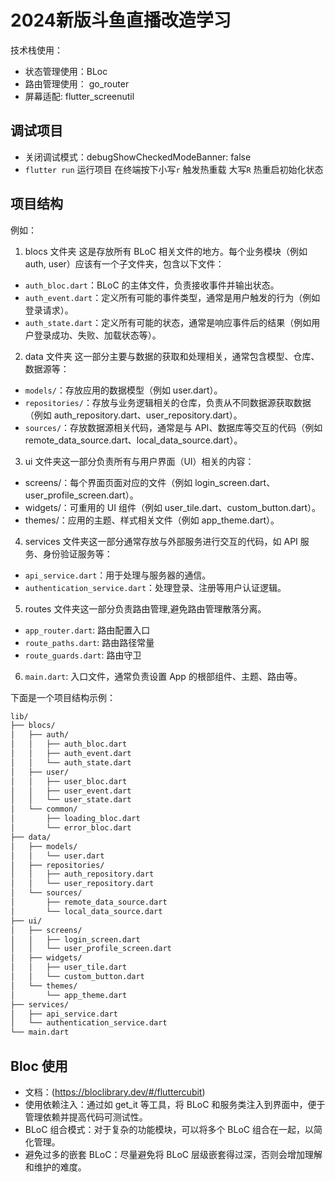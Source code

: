 # 2024新版斗鱼直播改造学习

技术栈使用：

- 状态管理使用：BLoc
- 路由管理使用： go_router
- 屏幕适配: flutter_screenutil


## 调试项目

- 关闭调试模式：debugShowCheckedModeBanner: false
- `flutter run` 运行项目 在终端按下小写`r` 触发热重载 大写`R` 热重启初始化状态

## 项目结构

例如：
1. blocs 文件夹 这是存放所有 BLoC 相关文件的地方。每个业务模块（例如 auth, user）应该有一个子文件夹，包含以下文件：
  - `auth_bloc.dart`：BLoC 的主体文件，负责接收事件并输出状态。
  - `auth_event.dart`：定义所有可能的事件类型，通常是用户触发的行为（例如登录请求）。
  - `auth_state.dart`：定义所有可能的状态，通常是响应事件后的结果（例如用户登录成功、失败、加载状态等）。


2. data 文件夹
  这一部分主要与数据的获取和处理相关，通常包含模型、仓库、数据源等：
  - `models/`：存放应用的数据模型（例如 user.dart）。
  - `repositories/`：存放与业务逻辑相关的仓库，负责从不同数据源获取数据（例如 auth_repository.dart、user_repository.dart）。
  - `sources/`：存放数据源相关代码，通常是与 API、数据库等交互的代码（例如 remote_data_source.dart、local_data_source.dart）。


3. ui 文件夹这一部分负责所有与用户界面（UI）相关的内容：
  - screens/：每个界面页面对应的文件（例如 login_screen.dart、user_profile_screen.dart）。
  - widgets/：可重用的 UI 组件（例如 user_tile.dart、custom_button.dart）。
  - themes/：应用的主题、样式相关文件（例如 app_theme.dart）。

4. services 文件夹这一部分通常存放与外部服务进行交互的代码，如 API 服务、身份验证服务等：

  - `api_service.dart`：用于处理与服务器的通信。
  - `authentication_service.dart`：处理登录、注册等用户认证逻辑。

5. routes 文件夹这一部分负责路由管理,避免路由管理散落分离。

  - `app_router.dart`: 路由配置入口
  - `route_paths.dart`: 路由路径常量
  - `route_guards.dart`: 路由守卫


6. `main.dart`: 入口文件，通常负责设置 App 的根部组件、主题、路由等。

下面是一个项目结构示例：
```bash
lib/
├── blocs/
│   ├── auth/
│   │   ├── auth_bloc.dart
│   │   ├── auth_event.dart
│   │   └── auth_state.dart
│   ├── user/
│   │   ├── user_bloc.dart
│   │   ├── user_event.dart
│   │   └── user_state.dart
│   └── common/
│       ├── loading_bloc.dart
│       └── error_bloc.dart
├── data/
│   ├── models/
│   │   └── user.dart
│   ├── repositories/
│   │   ├── auth_repository.dart
│   │   └── user_repository.dart
│   └── sources/
│       ├── remote_data_source.dart
│       └── local_data_source.dart
├── ui/
│   ├── screens/
│   │   ├── login_screen.dart
│   │   └── user_profile_screen.dart
│   ├── widgets/
│   │   ├── user_tile.dart
│   │   └── custom_button.dart
│   └── themes/
│       └── app_theme.dart
├── services/
│   ├── api_service.dart
│   └── authentication_service.dart
└── main.dart
```



## Bloc 使用

- 文档：(https://bloclibrary.dev/#/fluttercubit)
- 使用依赖注入：通过如 get_it 等工具，将 BLoC 和服务类注入到界面中，便于管理依赖并提高代码可测试性。
- BLoC 组合模式：对于复杂的功能模块，可以将多个 BLoC 组合在一起，以简化管理。
- 避免过多的嵌套 BLoC：尽量避免将 BLoC 层级嵌套得过深，否则会增加理解和维护的难度。